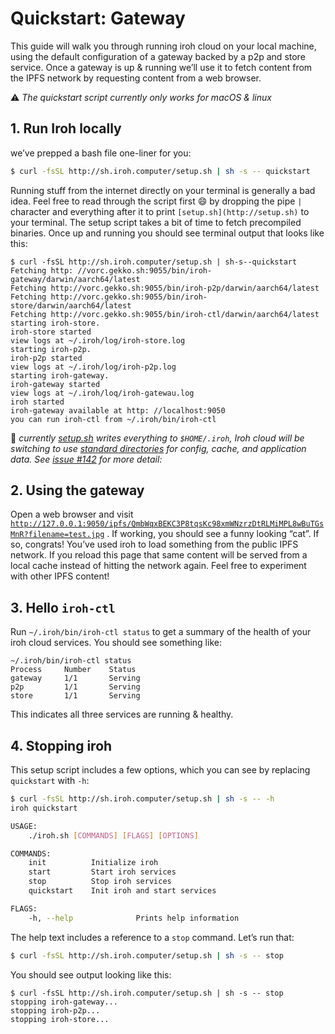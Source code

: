 # Quickstart: Gateway

This guide will walk you through running iroh cloud on your local machine, using the default configuration of a gateway backed by a p2p and store service. Once a gateway is up & running we’ll use it to fetch content from the IPFS network by requesting content from a web browser.


⚠️ *The quickstart script currently only works for macOS & linux*


## 1. Run Iroh locally

we’ve prepped a bash file one-liner for you:

```bash
$ curl -fsSL http://sh.iroh.computer/setup.sh | sh -s -- quickstart
```

Running stuff from the internet directly on your terminal is generally a bad idea. Feel free to read through the script first 😄 by dropping the pipe `|` character and everything after it to print `[setup.sh](http://setup.sh)` to your terminal. The setup script takes a bit of time to fetch precompiled binaries. Once up and running you should see terminal output that looks like this:

```
$ curl -fsSL http://sh.iroh.computer/setup.sh | sh-s--quickstart
Fetching http: //vorc.gekko.sh:9055/bin/iroh-gateway/darwin/aarch64/latest
Fetching http://vorc.gekko.sh:9055/bin/iroh-p2p/darwin/aarch64/latest
Fetching http://vorc.gekko.sh:9055/bin/iroh-store/darwin/aarch64/latest
Fetching http://vorc.gekko.sh:9055/bin/iroh-ctl/darwin/aarch64/latest
starting iroh-store.
iroh-store started
view logs at ~/.iroh/log/iroh-store.log
starting iroh-p2p.
iroh-p2p started
view logs at ~/.iroh/log/iroh-p2p.log
starting iroh-gateway.
iroh-gateway started
view logs at ~/.iroh/loq/iroh-gatewau.log
iroh started
iroh-gateway available at http: //localhost:9050
you can run iroh-ctl from ~/.iroh/bin/iroh-ctl
```


🚧 *currently [setup.sh](http://setup.sh) writes everything to `$HOME/.iroh`, Iroh cloud will be switching to use [standard directories](https://dirs.dev/) for config, cache, and application data. See [issue #142](https://github.com/n0-computer/iroh/issues/142) for more detail:*

## 2. Using the gateway

Open a web browser and visit [`http://127.0.0.1:9050/ipfs/QmbWqxBEKC3P8tqsKc98xmWNzrzDtRLMiMPL8wBuTGsMnR?filename=test.jpg`](http://127.0.0.1:9050/ipfs/QmbWqxBEKC3P8tqsKc98xmWNzrzDtRLMiMPL8wBuTGsMnR?filename=test.jpg) . If working, you should see a funny looking “cat”. If so, congrats! You’ve used iroh to load something from the public IPFS network. If you reload this page that same content will be served from a local cache instead of hitting the network again. Feel free to experiment with other IPFS content!

## 3. Hello `iroh-ctl`

Run `~/.iroh/bin/iroh-ctl status` to get a summary of the health of your iroh cloud services. You should see something like:

```
~/.iroh/bin/iroh-ctl status
Process     Number    Status
gateway     1/1       Serving
p2p         1/1       Serving
store       1/1       Serving
```

This indicates all three services are running & healthy.

## 4. Stopping iroh

This setup script includes a few options, which you can see by replacing `quickstart` with `-h`:

```bash
$ curl -fsSL http://sh.iroh.computer/setup.sh | sh -s -- -h
iroh quickstart

USAGE:
    ./iroh.sh [COMMANDS] [FLAGS] [OPTIONS]

COMMANDS:
    init          Initialize iroh
    start         Start iroh services
    stop          Stop iroh services
    quickstart    Init iroh and start services

FLAGS:
    -h, --help              Prints help information
```

The help text includes a reference to a `stop` command. Let’s run that:

```bash
$ curl -fsSL http://sh.iroh.computer/setup.sh | sh -s -- stop
```

You should see output looking like this:

```
$ curl -fsSL http://sh.iroh.computer/setup.sh | sh -s -- stop
stopping iroh-gateway...
stopping iroh-p2p...
stopping iroh-store...
```